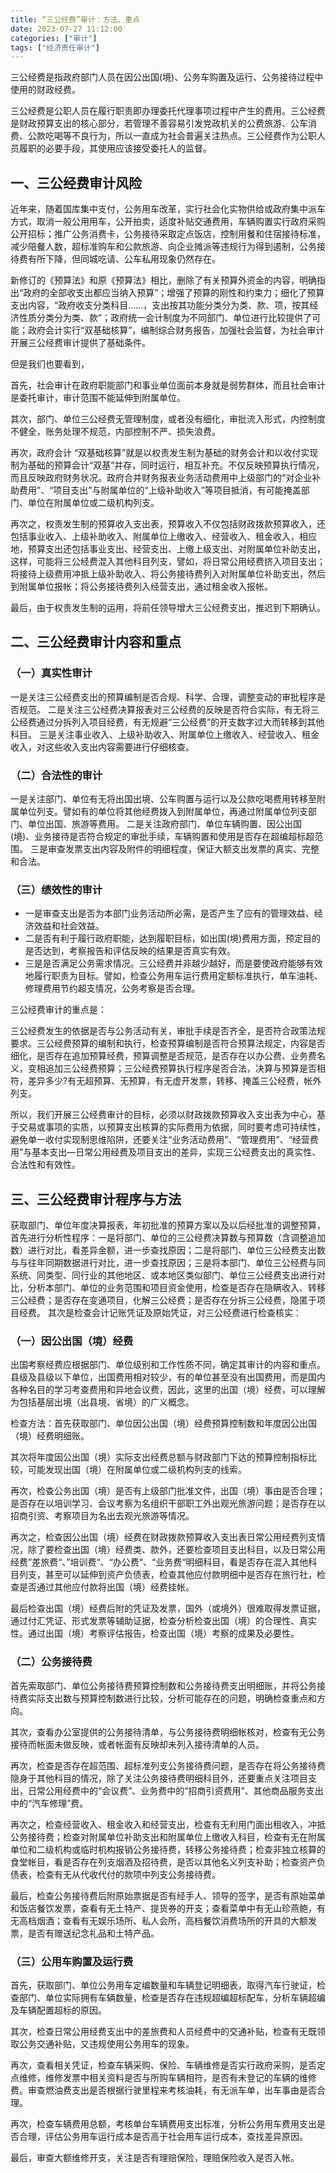 ```yaml
---
title: “三公经费”审计：方法、重点
date: 2023-07-27 11:12:00
categories: ["审计"]
tags: ["经济责任审计"]
---
```


三公经费是指政府部门人员在因公出国(境)、公务车购置及运行、公务接待过程中使用的财政经费。

三公经费是公职人员在履行职责即办理委托代理事项过程中产生的费用。三公经费是财政预算支出的核心部分，若管理不善容易引发党政机关的公费旅游、公车消费、公款吃喝等不良行为，所以一直成为社会普遍关注热点。三公经费作为公职人员履职的必要手段，其使用应该接受委托人的监督。

## 一、三公经费审计风险

近年来，随着国库集中支付，公务用车改革，实行社会化实物供给或政府集中派车方式，取消一般公用用车，公开拍卖，适度补贴交通费用，车辆购置实行政府采购公开招标；推广公务消费卡，公务接待采取定点饭店，控制用餐和住宿接待标准，减少陪餐人数，超标准购车和公款旅游、向企业摊派等违规行为得到遏制，公务接待费有所下降，但同城吃请、公车私用现象仍然存在。

新修订的《预算法》和原《预算法》相比，删除了有关预算外资金的内容，明确指出“政府的全部收支出都应当纳入预算”；增强了预算的刚性和约束力；细化了预算支出内容，“政府收支分类科目……，支出按其功能分类分为类、款、项，按其经济性质分类分为类、款”；政府统一会计制度为不同部门、单位进行比较提供了可能；政府会计实行“双基础核算”，编制综合财务报告，加强社会监督，为社会审计开展三公经费审计提供了基础条件。

但是我们也要看到，

首先，社会审计在政府职能部门和事业单位面前本身就是弱势群体，而且社会审计是委托审计，审计范围不能延伸到附属单位。

其次，部门、单位三公经费无管理制度，或者没有细化，审批流入形式，内控制度不健全，账务处理不规范，内部控制不严、损失浪费。

再次，政府会计 “双基础核算”就是以权责发生制为基础的财务会计和以收付实现制为基础的预算会计“双基”并存，同时运行，相互补充。不仅反映预算执行情况，而且反映政府财务状况。政府合并财务报表业务活动费用中上级部门的“对企业补助费用”、“项目支出”与附属单位的“上级补助收入”等项目抵消，有可能掩盖部门、单位在附属单位或二级机构列支。

再次之，权责发生制的预算收入支出表，预算收入不仅包括财政拨款预算收入，还包括事业收入、上级补助收入、附属单位上缴收入、经营收入、租金收入，相应地，预算支出还包括事业支出、经营支出、上缴上级支出、对附属单位补助支出，这样，可能将三公经费混入其他科目列支，譬如，将日常公用经费挤入项目支出；将接待上级费用冲抵上级补助收入、将公务接待费列入对附属单位补助支出，然后到附属单位报帐；将公务接待费列入经营支出，通过租金收入报帐。

最后，由于权责发生制的运用，将前任领导增大三公经费支出，推迟到下期确认。

## 二、三公经费审计内容和重点

### （一）真实性审计

一是关注三公经费支出的预算编制是否合规、科学、合理，调整变动的审批程序是否规范。
二是关注三公经费决算报表对三公经费的反映是否符合实际，有无将三公经费通过分拆列入项目经费，有无规避“三公经费”的开支数字过大而转移到其他科目。
三是关注事业收入、上级补助收入、附属单位上缴收入、经营收入、租金收入，对这些收入支出内容需要进行仔细核查。

### （二）合法性的审计

一是关注部门、单位有无将出国出境、公车购置与运行以及公款吃喝费用转移至附属单位列支。譬如有的单位将其他经费拨入到附属单位，再通过附属单位列支部门、单位出国、旅游等费用。
二是关注政府部门、单位车辆购置、因公出国(境)、业务接待是否符合规定的审批手续，车辆购置和使用是否存在超编超标超范围。
三是审查发票支出内容及附件的明细程度，保证大额支出发票的真实、完整和合法。

### （三）绩效性的审计

- 一是审查支出是否为本部门业务活动所必需，是否产生了应有的管理效益、经济效益和社会效益。
- 二是否有利于履行政府职能，达到履职目标，如出国(境)费用方面，预定目的是否达到，考察报告和评估反映的结果是否真实有效。
- 三是是否满足公务需求情况。三公经费并非越少越好，而是要使政府能够有效地履行职责为目标。譬如，检查公务用车运行费用定额标准执行，单车油耗、修理费用节约超支情况，公务考察是否合理。

三公经费审计的重点是：

三公经费发生的依据是否与公务活动有关，审批手续是否齐全，是否符合政策法规要求。三公经费预算的编制和执行，检查预算编制是否符合预算法规定，内容是否细化，是否存在追加预算经费，预算调整是否规范，是否存在以办公费、业务费名义，变相追加三公经费预算；三公经费预算执行程序是否合法，决算与预算是否相符，差异多少?有无超预算、无预算，有无虚开发票，转移、掩盖三公经费，帐外列支。

所以，我们开展三公经费审计的目标，必须以财政拨款预算收入支出表为中心，基于交易或事项的实质，以预算支出核算的实际费用为依据，同时要考虑可持续性，避免单一收付实现制思维陷阱，还要关注“业务活动费用”、“管理费用”、“经营费用”与基本支出—日常公用经费及项目支出的差异，实现三公经费支出的真实性、合法性和有效性。   

## 三、三公经费审计程序与方法

获取部门、单位年度决算报表，年初批准的预算方案以及以后经批准的调整预算，首先进行分析性程序：一是将部门、单位的三公经费决算数与预算数（含调整追加数）进行对比，看差异金额，进一步查找原因；二是将部门、单位三公经费支出数与与往年同期数据进行对比，进一步查找原因；三是将本部门、单位三公经费与同系统、同类型、同行业的其他地区、或本地区类似部门、单位三公经费支出进行对比，分析本部门、单位的业务范围和项目资金使用，检查是否存在隐瞒收入、转移三公经费；是否存在变通项目，化解三公经费；是否存在分拆三公经费，隐匿于项目经费。
其次是检查会计记账凭证及原始凭证，对三公经费进行检查核实：

### （一）因公出国（境）经费

出国考察经费应根据部门、单位级别和工作性质不同，确定其审计的内容和重点。县级及县级以下单位，出国费用相对较少，有的单位甚至没有出国费用，而是国内各种名目的学习考查费用和异地会议费，因此，这里的出国（境）经费，可以理解为包括基层出境（出县境、省境）的广义概念。

检查方法：首先获取部门、单位因公出国（境）经费预算控制数和年度因公出国（境）经费明细账。

其次将年度因公出国（境）实际支出经费总额与财政部门下达的预算控制指标比较，可能发现出国（境）在附属单位或二级机构列支的线索。

再次，检查公务出国（境）是否有上级部门批准文件，出国（境）事由是否合理；是否存在以培训学习、会议考察为名组织干部职工外出观光旅游问题；是否存在以招商引资、考察项目为名出去观光旅游等情况。

再次之，检查因公出国（境）经费在财政拨款预算收入支出表日常公用经费列支情况，除了要检查出国（境）经费类、款外，还要检查项目支出科目，以及日常公用经费”差旅费“、”培训费“、“办公费“、“业务费“明细科目，看是否存在混入其他科目列支，甚至可以延伸到资产负债表，检查其他应付款明细中是否存在旅行社，检查是否通过其他应付款将出国（境）经费挂帐。

最后检查出国（境）经费后附的凭证及发票，国外（或境外）很难取得发票证据，通过付汇凭证、形式发票等辅助证据，检查分析检查出国（境）的合理性、真实性。通过出国（境）考察评估报告，检查出国（境）考察的成果及必要性。

### （二）公务接待费

首先索取部门、单位公务接待费预算控制数和公务接待费支出明细账，并将公务接待费实际支出数与预算控制数进行比较，分析可能存在的问题，明确检查重点和方向。

其次，查看办公室提供的公务接待清单，与公务接待费明细帐核对，检查有无公务接待而帐面未做反映，或者帐面有反映却未列入接待清单的人员。

再次，检查是否存在超范围、超标准列支公务接待费问题，是否存在将公务接待费隐身于其他科目的情况，除了关注公务接待费明细科目外，还要重点关注项目支出，日常公用经费中的“会议费”、业务费中的“招商引资费用”、其他商品服务支出中的“汽车修理”费。

再次之，检查经营收入、租金收入和经营支出，检查有无利用门面出租收入，冲抵公务接待费；检查对附属单位补助支出和附属单位上缴收入科目，检查有无在附属单位和二级机构或临时机构报销公务接待费，转移公务接待费；检查非独立核算的食堂帐目，看是否存在列支烟酒及招待费，是否以其他名义列支补助；检查资产负债表，检查有无从代收代付的款项中列支公务接待费。

最后，检查公务接待费后附原始票据是否有经手人、领导的签字，是否有原始菜单和饭店餐饮发票，查看有无土特产、提货券的开支；查看菜单中有无山珍燕鲍，有无高档烟酒；查看有无娱乐场所、私人会所，高档餐饮消费场所的开具的大额发票，是否有赠送纪念礼品和土特产品。

### （三）公用车购置及运行费

首先，获取部门、单位公务用车定编数量和车辆登记明细表，取得汽车行驶证，检查部门、单位实际拥有车辆数量，检查是否存在违规超编超标配车，分析车辆超编及车辆配置超标的原因。

其次，检查日常公用经费支出中的差旅费和人员经费中的交通补贴，检查有无既领取公务交通补贴，又违规使用公务用车的现象。

再次，查看相关凭证，检查车辆采购、保险、车辆维修是否实行政府采购，是否定点维修，维修发票中相关资料是否与所购车辆相符，是否有未登记的车辆的维修费。审查燃油费支出是否根据行驶里程来考核油耗，有无派车单，出车事由是否合理。

再次，检查车辆费用总额，考核单台车辆费用支出标准，分析公务用车费用支出是否合理，评估公务用车运行成本是否高于社会用车运行成本，查找差异原因。

最后，审查大额维修开支，关注是否有理赔保险，理赔保险收入是否入帐。